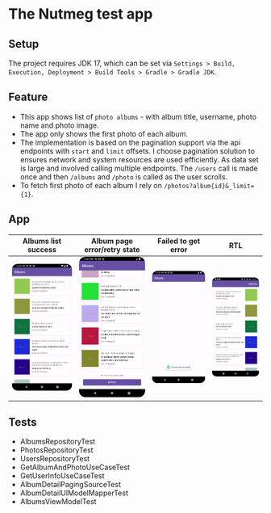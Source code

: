 # The Nutmeg test app

## Setup

The project requires JDK 17, which can be set
via `Settings > Build, Execution, Deployment > Build Tools > Gradle > Gradle JDK`.

## Feature

- This app shows list of `photo albums` - with album title, username, photo name and photo image.
- The app only shows the first photo of each album.
- The implementation is based on the pagination support via the api endpoints with `start`
  and `limit`
  offsets. I choose pagination solution to ensures network and system resources are used
  efficiently.
  As data set is large and involved calling multiple endpoints.
  The `/users` call is made once and then `/albums` and `/photo` is called as the user scrolls.
- To fetch first photo of each album I rely on `/photos?album{id}&_limit={1}`.

## App

| Albums list success                 | Album page error/retry state            | Failed to get error                | RTL                         |
|-------------------------------------|-----------------------------------------|------------------------------------|-----------------------------|
| ![](images/albums_success_page.png) | ![](images/paged_error_retry_state.png) | ![](images/failed_to_get_user.png) | ![](images/success_rtl.png) |

## Tests

- AlbumsRepositoryTest
- PhotosRepositoryTest
- UsersRepositoryTest
- GetAlbumAndPhotoUseCaseTest
- GetUserInfoUseCaseTest
- AlbumDetailPagingSourceTest
- AlbumDetailUIModelMapperTest
- AlbumsViewModelTest
